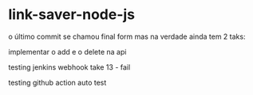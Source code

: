 # link-saver-node-js

o último commit se chamou final form mas na verdade ainda tem 2 taks:

implementar o add e o delete na api

testing jenkins webhook take 13 - fail

testing github action auto test
